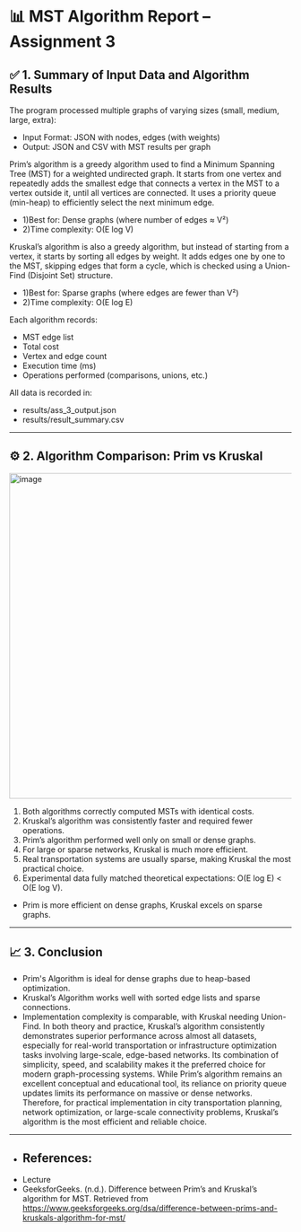 # 📊 MST Algorithm Report – Assignment 3

## ✅ 1. Summary of Input Data and Algorithm Results

The program processed multiple graphs of varying sizes (small, medium, large, extra):
- Input Format: JSON with nodes, edges (with weights)
- Output: JSON and CSV with MST results per graph


Prim’s algorithm is a greedy algorithm used to find a Minimum Spanning Tree (MST) for a weighted undirected graph. It starts from one vertex and repeatedly adds the smallest edge that connects a vertex in the MST to a vertex outside it, until all vertices are connected. It uses a priority queue (min-heap) to efficiently select the next minimum edge.
- 1)Best for: Dense graphs (where number of edges ≈ V²)
- 2)Time complexity: O(E log V)

Kruskal’s algorithm is also a greedy algorithm, but instead of starting from a vertex, it starts by sorting all edges by weight. It adds edges one by one to the MST, skipping edges that form a cycle, which is checked using a Union-Find (Disjoint Set) structure.
- 1)Best for: Sparse graphs (where edges are fewer than V²)
- 2)Time complexity: O(E log E)


Each algorithm records:
- MST edge list
- Total cost
- Vertex and edge count
- Execution time (ms)
- Operations performed (comparisons, unions, etc.)

All data is recorded in:
- results/ass_3_output.json
- results/result_summary.csv

---

## ⚙️ 2. Algorithm Comparison: Prim vs Kruskal

<img width="659" height="580" alt="image" src="https://github.com/user-attachments/assets/698d33e5-1eaa-409b-817a-23383e5e6b46" />

1. Both algorithms correctly computed MSTs with identical costs.
2. Kruskal’s algorithm was consistently faster and required fewer operations.
3. Prim’s algorithm performed well only on small or dense graphs.
4. For large or sparse networks, Kruskal is much more efficient.
5. Real transportation systems are usually sparse, making Kruskal the most practical choice.
6. Experimental data fully matched theoretical expectations: O(E log E) < O(E log V).


- Prim is more efficient on dense graphs, Kruskal excels on sparse graphs.

---

## 📈 3. Conclusion

- Prim's Algorithm is ideal for dense graphs due to heap-based optimization.
- Kruskal’s Algorithm works well with sorted edge lists and sparse connections.
- Implementation complexity is comparable, with Kruskal needing Union-Find.
  In both theory and practice, Kruskal’s algorithm consistently demonstrates superior performance across almost all datasets, especially for real-world transportation or infrastructure optimization tasks involving large-scale, edge-based networks. Its combination of simplicity, speed, and scalability makes it the preferred choice for modern graph-processing systems. While Prim’s algorithm remains an excellent conceptual and educational tool, its reliance on priority queue updates limits its performance on massive or dense networks. Therefore, for practical implementation in city transportation planning, network optimization, or large-scale connectivity problems, Kruskal’s algorithm is the most efficient and reliable choice.
---
- ## References:
- Lecture
 -  GeeksforGeeks. (n.d.). Difference between Prim’s and Kruskal’s algorithm for MST. Retrieved from https://www.geeksforgeeks.org/dsa/difference-between-prims-and-kruskals-algorithm-for-mst/
